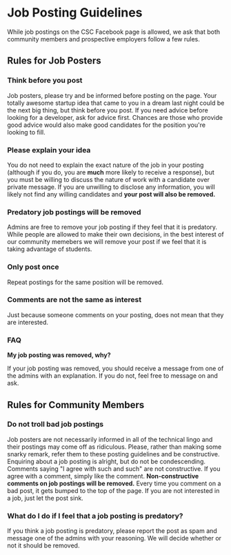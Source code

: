 # Job Posting Guidelines

While job postings on the CSC Facebook page is allowed, we ask that both community members and prospective employers follow a few rules.

## Rules for Job Posters

### Think before you post

Job posters, please try and be informed before posting on the page. Your totally awesome startup idea that came to you in a dream last night could be the next big thing, but think before you post. If you need advice before looking for a developer, ask for advice first. Chances are those who provide good advice would also make good candidates for the position you're looking to fill.

### Please explain your idea

You do not need to explain the exact nature of the job in your posting (although if you do, you are **much** more likely to receive a response), but you must be willing to discuss the nature of work with a candidate over private message. If you are unwilling to disclose any information, you will likely not find any willing candidates and **your post will also be removed.**

### Predatory job postings will be removed

Admins are free to remove your job posting if they feel that it is predatory. While people are allowed to make their own decisions, in the best interest of our community memebers we will remove your post if we feel that it is taking advantage of students.

### Only post once

Repeat postings for the same position will be removed.

### Comments are not the same as interest

Just because someone comments on your posting, does not mean that they are interested.

### FAQ

**My job posting was removed, why?**

If your job posting was removed, you should receive a message from one of the admins with an explanation. If you do not, feel free to message on and ask.

## Rules for Community Members

### Do not troll bad job postings

Job posters are not necessarily informed in all of the technical lingo and their postings may come off as ridiculous. Please, rather than making some snarky remark, refer them to these posting guidelines and be constructive. Enquiring about a job posting is alright, but do not be condescending. Comments saying "I agree with such and such" are not constructive. If you agree with a comment, simply like the comment. **Non-constructive comments on job postings will be removed.** Every time you comment on a bad post, it gets bumped to the top of the page. If you are not interested in a job, just let the post sink.

### What do I do if I feel that a job posting is predatory?

If you think a job posting is predatory, please report the post as spam and message one of the admins with your reasoning. We will decide whether or not it should be removed.
